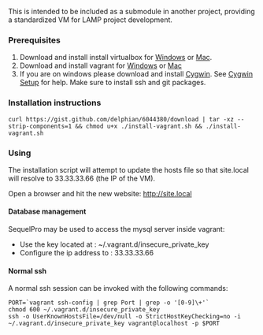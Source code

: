 This is intended to be included as a submodule in another project, providing a standardized VM for LAMP project development.

### Prerequisites ###

1. Download and install install virtualbox for [Windows](http://download.virtualbox.org/virtualbox/4.2.6/VirtualBox-4.2.6-82870-Win.exe) or [Mac](http://download.virtualbox.org/virtualbox/4.2.6/VirtualBox-4.2.6-82870-OSX.dmg).
2. Download and install vagrant for [Windows](http://files.vagrantup.com/packages/476b19a9e5f499b5d0b9d4aba5c0b16ebe434311/Vagrant.msi) or [Mac](http://files.vagrantup.com/packages/476b19a9e5f499b5d0b9d4aba5c0b16ebe434311/Vagrant.dmg)
3. If you are on windows please download and install [Cygwin](http://cygwin.com/setup.exe). See [Cygwin Setup](http://cygwin.com/cygwin-ug-net/setup-net.html#setup-packages) for help. Make sure to install ssh and git packages.

### Installation instructions ###

```
curl https://gist.github.com/delphian/6044380/download | tar -xz --strip-components=1 && chmod u+x ./install-vagrant.sh && ./install-vagrant.sh
```

### Using ###

The installation script will attempt to update the hosts file so that site.local
will resolve to 33.33.33.66 (the IP of the VM).

Open a browser and hit the new website: http://site.local

#### Database management ####

SequelPro may be used to access the mysql server inside vagrant:

 * Use the key located at : ~/.vagrant.d/insecure_private_key
 * Configure the ip address to : 33.33.33.66

#### Normal ssh ####

A normal ssh session can be invoked with the following commands:

```
PORT=`vagrant ssh-config | grep Port | grep -o '[0-9]\+'`
chmod 600 ~/.vagrant.d/insecure_private_key
ssh -o UserKnownHostsFile=/dev/null -o StrictHostKeyChecking=no -i ~/.vagrant.d/insecure_private_key vagrant@localhost -p $PORT

```
